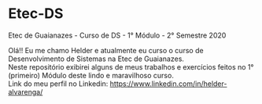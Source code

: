 # Etec-DS
Etec de Guaianazes - Curso de DS - 1° Módulo - 2° Semestre 2020

  Olá!! Eu me chamo Helder e atualmente eu curso o curso de Desenvolvimento de Sistemas na Etec de Guaianazes.                                  
  Neste repositório exibirei alguns de meus trabalhos e exercícios feitos no 1°(primeiro) Módulo deste lindo e maravilhoso curso.                                     
Link do meu perfil no Linkedin:
https://www.linkedin.com/in/helder-alvarenga/
